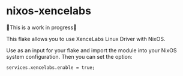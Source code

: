 # nixos-xencelabs

🚧This is a work in progress🚧

This flake allows you to use XenceLabs Linux Driver with NixOS.

Use as an input for your flake and import the module into your NixOS system configuration. Then you can set the option:

```
services.xencelabs.enable = true;
```
